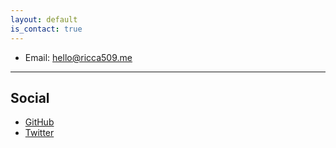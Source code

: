 ```yaml
---
layout: default
is_contact: true
---
```


- Email: [hello@ricca509.me](hello@ricca509.me)

---

## Social

- [GitHub](https://github.com/ricca509)
- [Twitter](https://twitter.com/onefiniteloop)
